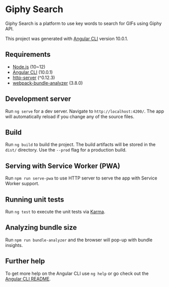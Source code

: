 # Giphy Search

Giphy Search is a platform to use key words to search for GIFs using Giphy API.

This project was generated with [Angular CLI](https://github.com/angular/angular-cli) version 10.0.1.

## Requirements

- [Node.js](https://nodejs.org/en/) (10~12)
- [Angular CLI](https://github.com/angular/angular-cli) (10.0.1)
- [http-server](https://www.npmjs.com/package/http-server) (^0.12.3)
- [webpack-bundle-analyzer](https://www.npmjs.com/package/webpack-bundle-analyzer) (3.8.0)

## Development server

Run `ng serve` for a dev server. Navigate to `http://localhost:4200/`. The app will automatically reload if you change any of the source files.

## Build

Run `ng build` to build the project. The build artifacts will be stored in the `dist/` directory. Use the `--prod` flag for a production build.

## Serving with Service Worker (PWA)

Run `npm run serve-pwa` to use HTTP server to serve the app with Service Worker support.

## Running unit tests

Run `ng test` to execute the unit tests via [Karma](https://karma-runner.github.io).

## Analyzing bundle size

Run `npm run bundle-analyzer` and the browser will pop-up with bundle insights.

## Further help

To get more help on the Angular CLI use `ng help` or go check out the [Angular CLI README](https://github.com/angular/angular-cli/blob/master/README.md).
